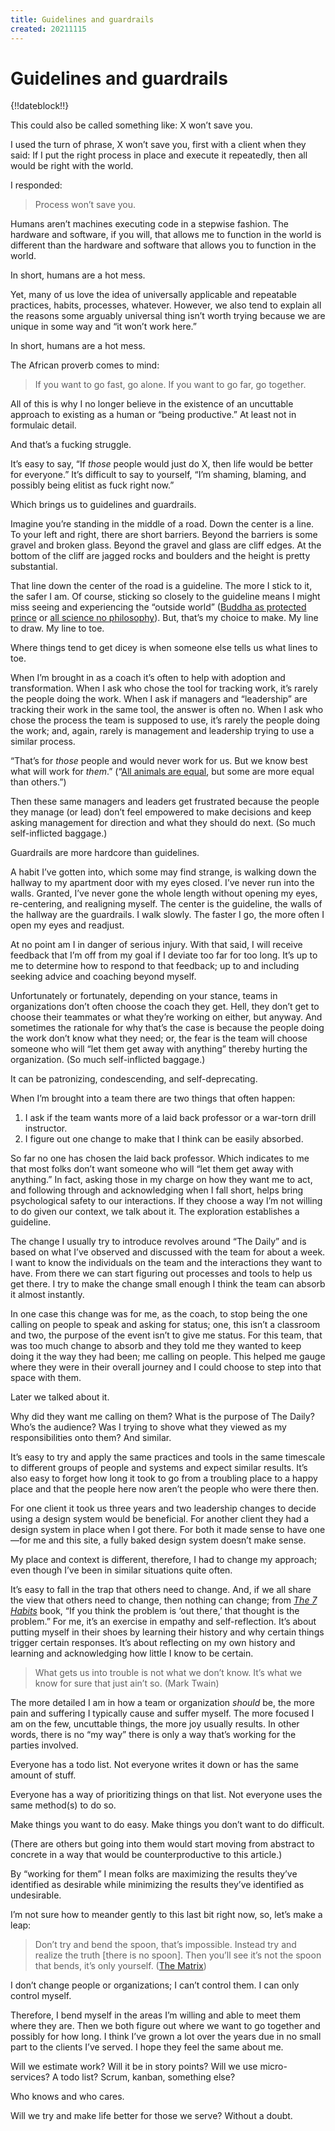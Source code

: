 ```yaml
---
title: Guidelines and guardrails
created: 20211115
---
```


# Guidelines and guardrails

{!!dateblock!!}

This could also be called something like: X won’t save you.

I used the turn of phrase, X won’t save you, first with a client when they said: If I put the right process in place and execute it repeatedly, then all would be right with the world.

I responded:

> Process won’t save you.

Humans aren’t machines executing code in a stepwise fashion. The hardware and software, if you will, that allows me to function in the world is different than the hardware and software that allows you to function in the world.

In short, humans are a hot mess.

Yet, many of us love the idea of universally applicable and repeatable practices, habits, processes, whatever. However, we also tend to explain all the reasons some arguably universal thing isn’t worth trying because we are unique in some way and “it won’t work here.”

In short, humans are a hot mess.

The African proverb comes to mind:

> If you want to go fast, go alone. If you want to go far, go together.

All of this is why I no longer believe in the existence of an uncuttable approach to existing as a human or “being productive.” At least not in formulaic detail.

And that’s a fucking struggle.

It’s easy to say, “If *those* people would just do X, then life would be better for everyone.” It’s difficult to say to yourself, “I’m shaming, blaming, and possibly being elitist as fuck right now.”

Which brings us to guidelines and guardrails.

Imagine you’re standing in the middle of a road. Down the center is a line. To your left and right, there are short barriers. Beyond the barriers is some gravel and broken glass. Beyond the gravel and glass are cliff edges. At the bottom of the cliff are jagged rocks and boulders and the height is pretty substantial.

That line down the center of the road is a guideline. The more I stick to it, the safer I am. Of course, sticking so closely to the guideline means I might miss seeing and experiencing the “outside world” ([Buddha as protected prince](https://en.m.wikipedia.org/wiki/Gautama_Buddha) or [all science no philosophy](https://m.imdb.com/title/tt0089886/)). But, that’s my choice to make. My line to draw. My line to toe.

Where things tend to get dicey is when someone else tells us what lines to toe.

When I’m brought in as a coach it’s often to help with adoption and transformation. When I ask who chose the tool for tracking work, it’s rarely the people doing the work. When I ask if managers and “leadership” are tracking their work in the same tool, the answer is often no. When I ask who chose the process the team is supposed to use, it’s rarely the people doing the work; and, again, rarely is management and leadership trying to use a similar process.

“That’s for *those* people and would never work for us. But we know best what will work for *them*.” (“[All animals are equal](https://en.m.wikipedia.org/wiki/Animal_Farm), but some are more equal than others.”)

Then these same managers and leaders get frustrated because the people they manage (or lead) don’t feel empowered to make decisions and keep asking management for direction and what they should do next. (So much self-inflicted baggage.)

Guardrails are more hardcore than guidelines.

A habit I’ve gotten into, which some may find strange, is walking down the hallway to my apartment door with my eyes closed. I’ve never run into the walls. Granted, I’ve never gone the whole length without opening my eyes, re-centering, and realigning myself. The center is the guideline, the walls of the hallway are the guardrails. I walk slowly. The faster I go, the more often I open my eyes and readjust.

At no point am I in danger of serious injury. With that said, I will receive feedback that I’m off from my goal if I deviate too far for too long. It’s up to me to determine how to respond to that feedback; up to and including seeking advice and coaching beyond myself.

Unfortunately or fortunately, depending on your stance, teams in organizations don’t often choose the coach they get. Hell, they don’t get to choose their teammates or what they’re working on either, but anyway. And sometimes the rationale for why that’s the case is because the people doing the work don’t know what they need; or, the fear is the team will choose someone who will “let them get away with anything” thereby hurting the organization. (So much self-inflicted baggage.)

It can be patronizing, condescending, and self-deprecating.

When I’m brought into a team there are two things that often happen:

1. I ask if the team wants more of a laid back professor or a war-torn drill instructor.
2. I figure out one change to make that I think can be easily absorbed.

So far no one has chosen the laid back professor. Which indicates to me that most folks don’t want someone who will “let them get away with anything.” In fact, asking those in my charge on how they want me to act, and following through and acknowledging when I fall short, helps bring psychological safety to our interactions. If they choose a way I’m not willing to do given our context, we talk about it. The exploration establishes a guideline.

The change I usually try to introduce revolves around “The Daily” and is based on what I’ve observed and discussed with the team for about a week. I want to know the individuals on the team and the interactions they want to have. From there we can start figuring out processes and tools to help us get there. I try to make the change small enough I think the team can absorb it almost instantly.

In one case this change was for me, as the coach, to stop being the one calling on people to speak and asking for status; one, this isn’t a classroom and two, the purpose of the event isn’t to give me status. For this team, that was too much change to absorb and they told me they wanted to keep doing it the way they had been; me calling on people. This helped me gauge where they were in their overall journey and I could choose to step into that space with them.

Later we talked about it.

Why did they want me calling on them? What is the purpose of The Daily? Who’s the audience? Was I trying to shove what they viewed as my responsibilities onto them? And similar.

It’s easy to try and apply the same practices and tools in the same timescale to different groups of people and systems and expect similar results. It’s also easy to forget how long it took to go from a troubling place to a happy place and that the people here now aren’t the people who were there then.

For one client it took us three years and two leadership changes to decide using a design system would be beneficial. For another client they had a design system in place when I got there. For both it made sense to have one—for me and this site, a fully baked design system doesn’t make sense.

My place and context is different, therefore, I had to change my approach; even though I’ve been in similar situations quite often.

It’s easy to fall in the trap that others need to change. And, if we all share the view that others need to change, then nothing can change; from [*The 7 Habits*](/examinations/the-7-habits-of-highly-effective-people/) book, “If you think the problem is ‘out there,’ that thought is the problem.” For me, it’s an exercise in empathy and self-reflection. It’s about putting myself in their shoes by learning their history and why certain things trigger certain responses. It’s about reflecting on my own history and learning and acknowledging how little I know to be certain.

> What gets us into trouble is not what we don’t know. It’s what we know for sure that just ain’t so. (Mark Twain)

The more detailed I am in how a team or organization *should* be, the more pain and suffering I typically cause and suffer myself. The more focused I am on the few, uncuttable things, the more joy usually results. In other words, there is no “my way” there is only a way that’s working for the parties involved.

Everyone has a todo list. Not everyone writes it down or has the same amount of stuff.

Everyone has a way of prioritizing things on that list. Not everyone uses the same method(s) to do so.

Make things you want to do easy. Make things you don’t want to do difficult.

(There are others but going into them would start moving from abstract to concrete in a way that would be counterproductive to this article.)

By “working for them” I mean folks are maximizing the results they’ve identified as desirable while minimizing the results they’ve identified as undesirable.

I’m not sure how to meander gently to this last bit right now, so, let’s make a leap:

> Don’t try and bend the spoon, that’s impossible. Instead try and realize the truth [there is no spoon]. Then you’ll see it’s not the spoon that bends, it’s only yourself. ([The Matrix](https://youtu.be/uAXtO5dMqEI))

I don’t change people or organizations; I can’t control them. I can only control myself.

Therefore, I bend myself in the areas I’m willing and able to meet them where they are. Then we both figure out where we want to go together and possibly for how long. I think I’ve grown a lot over the years due in no small part to the clients I’ve served. I hope they feel the same about me.

Will we estimate work? Will it be in story points? Will we use micro-services? A todo list? Scrum, kanban, something else?

Who knows and who cares.

Will we try and make life better for those we serve? Without a doubt.
